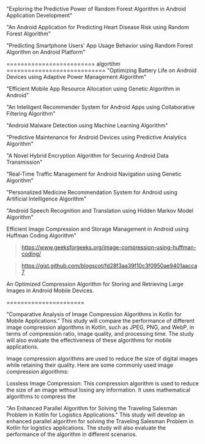 "Exploring the Predictive Power of Random Forest Algorithm in Android Application Development"

"An Android Application for Predicting Heart Disease Risk using Random Forest Algorithm"

"Predicting Smartphone Users' App Usage Behavior using Random Forest Algorithm on Android Platform"

========================= algortihm ============================
"Optimizing Battery Life on Android Devices using Adaptive Power Management Algorithm"

"Efficient Mobile App Resource Allocation using Genetic Algorithm in Android"

"An Intelligent Recommender System for Android Apps using Collaborative Filtering Algorithm"

"Android Malware Detection using Machine Learning Algorithm"

"Predictive Maintenance for Android Devices using Predictive Analytics Algorithm"

"A Novel Hybrid Encryption Algorithm for Securing Android Data Transmission"

"Real-Time Traffic Management for Android Navigation using Genetic Algorithm"

"Personalized Medicine Recommendation System for Android using Artificial Intelligence Algorithm"

"Android Speech Recognition and Translation using Hidden Markov Model Algorithm"

Efficient Image Compression and Storage Management in Android using Huffman Coding Algorithm"
> https://www.geeksforgeeks.org/image-compression-using-huffman-coding/

> https://gist.github.com/blogscot/fd28f3aa39f10c3f0950ae9401aacca7

An Optimized Compression Algorithm for Storing and Retrieving Large Images in Android Mobile Devices.



======================


"Comparative Analysis of Image Compression Algorithms in Kotlin for Mobile Applications." 
This study will compare the performance of different image compression algorithms in Kotlin, 
such as JPEG, PNG, and WebP, in terms of compression ratio, image quality, and processing time. 
The study will also evaluate the effectiveness of these algorithms for mobile applications.


Image compression algorithms are used to reduce the size of digital images while retaining their quality. Here are some commonly used image compression algorithms:

Lossless Image Compression: 
This compression algorithm is used to reduce the size of an image without losing any information. 
It uses mathematical algorithms to compress the













"An Enhanced Parallel Algorithm for Solving the Traveling Salesman Problem in Kotlin for Logistics Applications."
This study will develop an enhanced parallel algorithm for solving the Traveling Salesman
Problem in Kotlin for logistics applications. The study will also evaluate the performance of 
the algorithm in different scenarios.